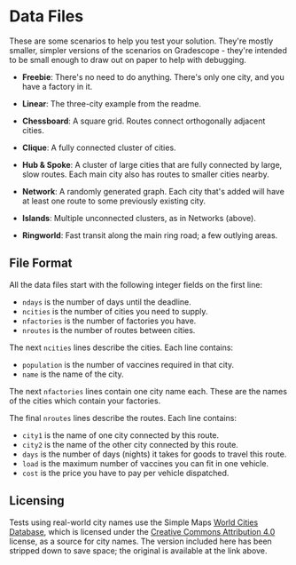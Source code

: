 # Data Files

These are some scenarios to help you test your solution. They're mostly smaller,
simpler versions of the scenarios on Gradescope  -  they're intended to be small
enough to draw out on paper to help with debugging.

- **Freebie**:  There's no need to do anything.  There's only one city,  and you
  have a factory in it.

- **Linear**:  The three-city example from the readme.

- **Chessboard**:  A square grid. Routes connect orthogonally adjacent cities.

- **Clique**:  A fully connected cluster of cities.

- **Hub & Spoke**:  A cluster of large cities that are fully connected by large,
  slow routes.  Each main city also has routes to smaller cities nearby.

- **Network**:  A randomly generated graph.  Each city that's added will have at
  least one route to some previously existing city.

- **Islands**:  Multiple unconnected clusters, as in Networks (above).

- **Ringworld**:  Fast transit along the main ring road; a few outlying areas.


## File Format

All the data files start with the following integer fields on the first line:

- `ndays` is the number of days until the deadline.
- `ncities` is the number of cities you need to supply.
- `nfactories` is the number of factories you have.
- `nroutes` is the number of routes between cities.

The next `ncities` lines describe the cities.  Each line contains:

- `population` is the number of vaccines required in that city.
- `name` is the name of the city.

The next `nfactories` lines  contain one city name each.  These are the names of
the cities which contain your factories.

The final `nroutes` lines describe the routes.  Each line contains:

- `city1` is the name of one city connected by this route.
- `city2` is the name of the other city connected by this route.
- `days` is the number of days (nights) it takes for goods to travel this route.
- `load` is the maximum number of vaccines you can fit in one vehicle.
- `cost` is the price you have to pay per vehicle dispatched.



## Licensing

Tests using real-world city names  use the Simple Maps  [World Cities Database](
https://simplemaps.com/data/world-cities), which is licensed under the [Creative
Commons Attribution 4.0](https://creativecommons.org/licenses/by/4.0/)  license,
as a source for city names.  The version included here has been stripped down to
save space; the original is available at the link above.
